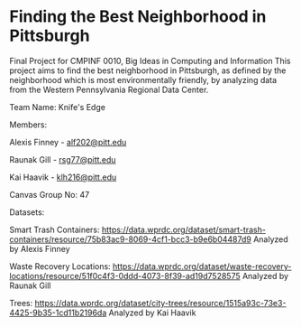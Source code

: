 # Finding the Best Neighborhood in Pittsburgh
Final Project for CMPINF 0010, Big Ideas in Computing and Information
This project aims to find the best neighborhood in Pittsburgh, as defined by the neighborhood which is most environmentally friendly,
by analyzing data from the Western Pennsylvania Regional Data Center.

Team Name: Knife's Edge


Members:

Alexis Finney - alf202@pitt.edu

Raunak Gill - rsg77@pitt.edu

Kai Haavik - klh216@pitt.edu

Canvas Group No: 47

Datasets:

Smart Trash Containers: https://data.wprdc.org/dataset/smart-trash-containers/resource/75b83ac9-8069-4cf1-bcc3-b9e6b04487d9
Analyzed by Alexis Finney

Waste Recovery Locations: https://data.wprdc.org/dataset/waste-recovery-locations/resource/51f0c4f3-0ddd-4073-8f39-ad19d7528575
Analyzed by Raunak Gill

Trees: https://data.wprdc.org/dataset/city-trees/resource/1515a93c-73e3-4425-9b35-1cd11b2196da
Analyzed by Kai Haavik
